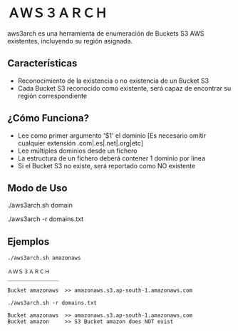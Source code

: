 # ＡＷＳ３ＡＲＣＨ
aws3arch es una herramienta de enumeración de Buckets S3 AWS existentes, incluyendo su región asignada.

## Características
- Reconocimiento de la existencia o no existencia de un Bucket S3
- Cada Bucket S3 reconocido como existente, será capaz de encontrar su región correspondiente

## ¿Cómo Funciona?
- Lee como primer argumento '$1' el dominio [Es necesario omitir cualquier extensión .com|.es|.net|.org|etc]
- Lee múltiples dominios desde un fichero
- La estructura de un fichero deberá contener 1 dominio por linea
- Si el Bucket S3 no existe, será reportado como NO existente

## Modo de Uso
./aws3arch.sh domain

./aws3arch -r domains.txt

## Ejemplos
`
./aws3arch.sh amazonaws
`
```
ＡＷＳ３ＡＲＣＨ
________________

Bucket amazonaws  >> amazonaws.s3.ap-south-1.amazonaws.com
```
`
./aws3arch.sh -r domains.txt
`
```
Bucket amazonaws  >> amazonaws.s3.ap-south-1.amazonaws.com
Bucket amazon     >> S3 Bucket amazon does NOT exist
```
